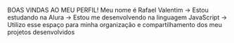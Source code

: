 BOAS VINDAS AO MEU PERFIL!
	Meu nome é Rafael Valentim
		-> Estou estudando na Alura
		-> Estou me desenvolvendo na linguagem JavaScript
		-> Utilizo esse espaço para minha organização e compartilhamento dos meu projetos desenvolvidos
